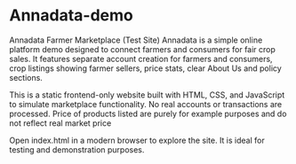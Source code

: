 # Annadata-demo
Annadata Farmer Marketplace (Test Site)
Annadata is a simple online platform demo designed to connect farmers and consumers for fair crop sales. It features separate account creation for farmers and consumers, crop listings showing farmer sellers, price stats, clear About Us and policy sections.

This is a static frontend-only website built with HTML, CSS, and JavaScript to simulate marketplace functionality. No real accounts or transactions are processed. Price of products listed are purely for example purposes and do not reflect real market price

Open index.html in a modern browser to explore the site. It is ideal for testing and demonstration purposes.

